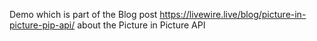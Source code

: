 Demo which is part of the Blog post https://livewire.live/blog/picture-in-picture-pip-api/ about the Picture in Picture API